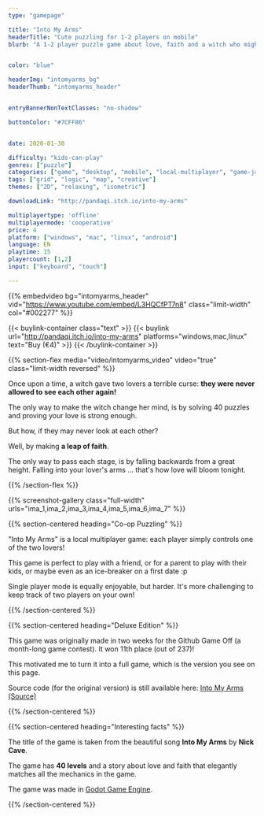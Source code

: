```yaml
---
type: "gamepage"

title: "Into My Arms"
headerTitle: "Cute puzzling for 1-2 players on mobile"
blurb: "A 1-2 player puzzle game about love, faith and a witch who might be the hero of the story."


color: "blue"

headerImg: "intomyarms_bg"
headerThumb: "intomyarms_header"


entryBannerNonTextClasses: "no-shadow"

buttonColor: "#7CFF86"


date: 2020-01-30

difficulty: "kids-can-play"
genres: ["puzzle"]
categories: ["game", "desktop", "mobile", "local-multiplayer", "game-jam"]
tags: ["grid", "logic", "map", "creative"]
themes: ["2D", "relaxing", "isometric"]

downloadLink: "http://pandaqi.itch.io/into-my-arms"

multiplayertype: 'offline'
multiplayermode: 'cooperative'
price: 4
platform: ["windows", "mac", "linux", "android"]
language: EN
playtime: 15
playercount: [1,2]
input: ["keyboard", "touch"]

---
```


{{% embedvideo bg="intomyarms_header" vid="https://www.youtube.com/embed/L3HQCfPT7n8" class="limit-width" col="#002277" %}}

{{< buylink-container class="text" >}}
{{< buylink url="http://pandaqi.itch.io/into-my-arms" platforms="windows,mac,linux" text="Buy (&euro;4)" >}}
{{< /buylink-container >}}

{{% section-flex media="video/intomyarms_video" video="true" class="limit-width reversed" %}}

Once upon a time, a witch gave two lovers a terrible curse: **they were never allowed to see each other again!**

The only way to make the witch change her mind, is by solving 40 puzzles and proving your love is strong enough.

But how, if they may never look at each other?

Well, by making **a leap of faith**.

The only way to pass each stage, is by falling backwards from a great height. Falling into your lover's arms ... that's how love will bloom tonight.

{{% /section-flex %}}

{{% screenshot-gallery class="full-width" urls="ima_1,ima_2,ima_3,ima_4,ima_5,ima_6,ima_7" %}}

{{% section-centered heading="Co-op Puzzling" %}}

"Into My Arms" is a local multiplayer game: each player simply controls one of the two lovers!

This game is perfect to play with a friend, or for a parent to play with their kids, or maybe even as an ice-breaker on a first date :p

Single player mode is equally enjoyable, but harder. It's more challenging to keep track of two players on your own!

{{% /section-centered %}}

{{% section-centered heading="Deluxe Edition" %}}

This game was originally made in two weeks for the Github Game Off (a month-long game contest). It won 11th place (out of 237)!

This motivated me to turn it into a full game, which is the version you see on this page.

Source code (for the original version) is still available here: [Into My Arms (Source)](https://github.com/Pandaqi/Into-My-Arms)

{{% /section-centered %}}

{{% section-centered heading="Interesting facts" %}}

The title of the game is taken from the beautiful song **Into My Arms** by **Nick Cave**.

The game has **40 levels** and a story about love and faith that elegantly matches all the mechanics in the game.

The game was made in [Godot Game Engine](https://godotengine.org).

{{% /section-centered %}}